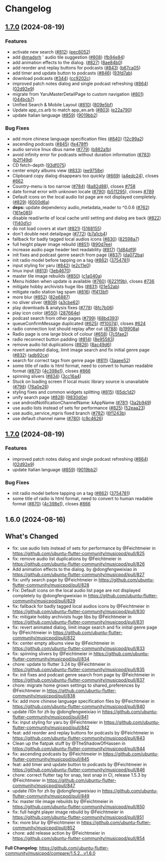 # Changelog

## [1.7.0](https://github.com/popey/musicpod/compare/v1.6.0...v1.7.0) (2024-08-19)


### Features

* activate new search ([#812](https://github.com/popey/musicpod/issues/812)) ([eec6052](https://github.com/popey/musicpod/commit/eec60526a9849c543db462a624d3c36b03e9d3a1))
* add [@madsrh](https://github.com/madsrh) ' audio tile suggestion ([#808](https://github.com/popey/musicpod/issues/808)) ([fb94e84](https://github.com/popey/musicpod/commit/fb94e84a2ec31d1fc20a1a6dd4dd6023c4d1ac6a))
* add animation effects to the dialog. ([#827](https://github.com/popey/musicpod/issues/827)) ([8ae84b0](https://github.com/popey/musicpod/commit/8ae84b077e134e7dfe674d46cd97cb1cb5c593ab))
* add reorder and replay buttons for podcasts ([#843](https://github.com/popey/musicpod/issues/843)) ([b67ca05](https://github.com/popey/musicpod/commit/b67ca058083d65953afbd8b05f9d9c2f214c63f4))
* add timer and update button to podcasts ([#846](https://github.com/popey/musicpod/issues/846)) ([93fd7ab](https://github.com/popey/musicpod/commit/93fd7abe8d48c96910fcee1ed6310cd6b0562f34))
* download podcasts ([#344](https://github.com/popey/musicpod/issues/344)) ([cc9202c](https://github.com/popey/musicpod/commit/cc9202c5b985fa4350c505adacb05833236953bd))
* improved patch notes dialog and single podcast refreshing ([#864](https://github.com/popey/musicpod/issues/864)) ([02d92e9](https://github.com/popey/musicpod/commit/02d92e943af1b69e4c772316e64320c11a748f11))
* migrate from YaruMasterDetailPage to custom navigation ([#801](https://github.com/popey/musicpod/issues/801)) ([044bcb7](https://github.com/popey/musicpod/commit/044bcb7327743b32385284e4437460c6670421c7))
* Unified Search & Mobile Layout ([#810](https://github.com/popey/musicpod/issues/810)) ([809e5bf](https://github.com/popey/musicpod/commit/809e5bf015076cc690d77869935d7e37ea5f845b))
* Update app_cs.arb to match app_en.arb ([#803](https://github.com/popey/musicpod/issues/803)) ([e22a790](https://github.com/popey/musicpod/commit/e22a790b67d52d1c9254388ec16f2d22c7969d2f))
* update Italian language ([#859](https://github.com/popey/musicpod/issues/859)) ([9019bb2](https://github.com/popey/musicpod/commit/9019bb2cb5d519e57ce7588d9bdd54b0b831872f))


### Bug Fixes

* add more chinese language specification files ([#840](https://github.com/popey/musicpod/issues/840)) ([12c99a2](https://github.com/popey/musicpod/commit/12c99a2048133d8aaea215ab4e36513637e6ec85))
* ascending podcasts ([#845](https://github.com/popey/musicpod/issues/845)) ([fe478ff](https://github.com/popey/musicpod/commit/fe478ffbc60a0b7ebf85b39301c2ca229ee4d298))
* audio service linux dbus name ([#779](https://github.com/popey/musicpod/issues/779)) ([b882a1b](https://github.com/popey/musicpod/commit/b882a1b2d69ea5f79cc1c735288694f89e66b88b))
* avoid infinity error for podcasts without duration information ([#783](https://github.com/popey/musicpod/issues/783)) ([b2f149d](https://github.com/popey/musicpod/commit/b2f149d964a77ee16c6344af49dc27a3b2a1a93c))
* CD fetch-depth ([93df075](https://github.com/popey/musicpod/commit/93df075177d2022e76c57e07af5852e5a27961dd))
* center empty albums view ([#833](https://github.com/popey/musicpod/issues/833)) ([ee9758e](https://github.com/popey/musicpod/commit/ee9758ea5b6c5cc702a2896cb1de7fa80584ab2b))
* Clipboard copy dialog disappears too quickly ([#669](https://github.com/popey/musicpod/issues/669)) ([a4edc24](https://github.com/popey/musicpod/commit/a4edc24216f586b616679665a1757fb6d6fa4849)), closes [#662](https://github.com/popey/musicpod/issues/662)
* Country-menu is too narrow ([#784](https://github.com/popey/musicpod/issues/784)) ([8a82d88](https://github.com/popey/musicpod/commit/8a82d88da9ddae9edf65880855fb0565756beba9)), closes [#758](https://github.com/popey/musicpod/issues/758)
* date format error with unknown locale ([#790](https://github.com/popey/musicpod/issues/790)) ([b511295](https://github.com/popey/musicpod/commit/b5112953aad4ddbda47a1c25f083ef4265b0a6aa)), closes [#789](https://github.com/popey/musicpod/issues/789)
* Default icons on the local audio list page are not displayed completely. ([#829](https://github.com/popey/musicpod/issues/829)) ([6000d6a](https://github.com/popey/musicpod/commit/6000d6ae914cd52b4b719b057a1987fc5fa5b415))
* **deps:** update dependency audio_metadata_reader to ^0.0.6 ([#762](https://github.com/popey/musicpod/issues/762)) ([161e085](https://github.com/popey/musicpod/commit/161e08577a4a107da6e24c75d25c01fd398dde15))
* disable read/write of local cache until setting and dialog are back ([#822](https://github.com/popey/musicpod/issues/822)) ([1140d1c](https://github.com/popey/musicpod/commit/1140d1c031b84afc7adaf05df2683708b86bcf32))
* do not load covers at start ([#821](https://github.com/popey/musicpod/issues/821)) ([5168155](https://github.com/popey/musicpod/commit/5168155e5535c4eb5c73dd56adee0218dc7994d5))
* don't double next detailpage ([#772](https://github.com/popey/musicpod/issues/772)) ([b7a1cb4](https://github.com/popey/musicpod/commit/b7a1cb4320fc764357de0ccad5c34e95b5f3d4a8))
* fallback for badly tagged local audios icons ([#830](https://github.com/popey/musicpod/issues/830)) ([82598a7](https://github.com/popey/musicpod/commit/82598a7773541059bb63e9995e2e476b3a3e26e9))
* full height player image rebuild ([#851](https://github.com/popey/musicpod/issues/851)) ([890d7ee](https://github.com/popey/musicpod/commit/890d7ee4ca547d3d6ccecbbe46e1679d19600077))
* increase audio page header text readability ([#817](https://github.com/popey/musicpod/issues/817)) ([1d84df9](https://github.com/popey/musicpod/commit/1d84df9e605c143a8128fe3a6a8791c44450f4b9))
* init fixes and podcast genre search from page ([#837](https://github.com/popey/musicpod/issues/837)) ([da072ba](https://github.com/popey/musicpod/commit/da072ba7a7e4ddb4595b849425da7a1f323a8d86))
* init radio model before tapping on a tag ([#862](https://github.com/popey/musicpod/issues/862)) ([3754781](https://github.com/popey/musicpod/commit/3754781b86cefb1720f5fc62b6ec4d02ed1c06b6))
* input styling for yaru ([#842](https://github.com/popey/musicpod/issues/842)) ([e2c11e0](https://github.com/popey/musicpod/commit/e2c11e0197905aeb1b99a4ab994e03875c8bb439))
* linux input ([#813](https://github.com/popey/musicpod/issues/813)) ([3eb4670](https://github.com/popey/musicpod/commit/3eb4670ad119227d465e75d4393c39a6c219160b))
* master tile image rebuilds ([#850](https://github.com/popey/musicpod/issues/850)) ([c1a040a](https://github.com/popey/musicpod/commit/c1a040a0e7f458cf86f88013a0d45bf594d1e50c))
* Menu hidden when update is available ([#760](https://github.com/popey/musicpod/issues/760)) ([6221f9b](https://github.com/popey/musicpod/commit/6221f9bfe7b1a8e6d079f9694123ff7496dc42be)), closes [#736](https://github.com/popey/musicpod/issues/736)
* mitigate hobby archivists huge libs ([#831](https://github.com/popey/musicpod/issues/831)) ([01e52ab](https://github.com/popey/musicpod/commit/01e52ab6455b20eae2b41aaa87b086be26b12f07))
* mitigate radio station tag spam ([#816](https://github.com/popey/musicpod/issues/816)) ([ff413bf](https://github.com/popey/musicpod/commit/ff413bfa1d8d75febb780531d5b4ccfec04687ff))
* more blur ([#852](https://github.com/popey/musicpod/issues/852)) ([82e6887](https://github.com/popey/musicpod/commit/82e6887868d602826f1fbb83d7ed1f767f22030a))
* no sliver sliver ([#809](https://github.com/popey/musicpod/issues/809)) ([a3cbe62](https://github.com/popey/musicpod/commit/a3cbe62d01121c08845598f1d2c0c4e337c731db))
* play downloads & analysis fixes ([#778](https://github.com/popey/musicpod/issues/778)) ([8fc7b06](https://github.com/popey/musicpod/commit/8fc7b06d2d00e81461ce193eba1b0215fc4be023))
* play icon color ([#550](https://github.com/popey/musicpod/issues/550)) ([287664e](https://github.com/popey/musicpod/commit/287664e924150f23e2d1fea9efa0e3c2cc813dd1))
* podcast search from other pages ([#799](https://github.com/popey/musicpod/issues/799)) ([68bd393](https://github.com/popey/musicpod/commit/68bd393bb218653bd828d956c9b3b6445b7e1d88))
* queueConfirmMessage duplicated ([#625](https://github.com/popey/musicpod/issues/625)) ([ff10074](https://github.com/popey/musicpod/commit/ff10074a83580e0fb4c9d629884f43231b0f09eb)), closes [#624](https://github.com/popey/musicpod/issues/624)
* radio connection lost should replay after cut ([#788](https://github.com/popey/musicpod/issues/788)) ([b19908a](https://github.com/popey/musicpod/commit/b19908ad5964b7c299c919b2adf5c20344d8bf4e))
* Radio page is one large block of colour ([#658](https://github.com/popey/musicpod/issues/658)) ([7c5fae2](https://github.com/popey/musicpod/commit/7c5fae2ca1785a801ed895a4b38703c0ae76835f))
* radio reconnect button padding ([#814](https://github.com/popey/musicpod/issues/814)) ([8e95583](https://github.com/popey/musicpod/commit/8e95583a03014baedabb30fb394c1866076c2906))
* remove audio list duplications ([#826](https://github.com/popey/musicpod/issues/826)) ([8ac49d6](https://github.com/popey/musicpod/commit/8ac49d6c2045f254c5f4036f935f42e738fe728b))
* revert animated dialog, limit image search and fix initial genre page ([#832](https://github.com/popey/musicpod/issues/832)) ([adb92ce](https://github.com/popey/musicpod/commit/adb92ce4c479ee6e5bc8964ba2a8b17410a1d0f4))
* search for correct tags from genre page ([#811](https://github.com/popey/musicpod/issues/811)) ([3aaee52](https://github.com/popey/musicpod/commit/3aaee525fbffaddac0d6dc078c9ab1f23418cd22))
* some title of radio is html format, need to convert to human readable format ([#870](https://github.com/popey/musicpod/issues/870)) ([4c398e1](https://github.com/popey/musicpod/commit/4c398e1d7904d2e837cb2fc1c6160539f2bce236)), closes [#866](https://github.com/popey/musicpod/issues/866)
* spinning slivers ([#834](https://github.com/popey/musicpod/issues/834)) ([3cc16a4](https://github.com/popey/musicpod/commit/3cc16a4fb15ecd1cefddba055a11e22c98b8b4c9))
* Stuck on loading screen if local music library source is unavailable ([#798](https://github.com/popey/musicpod/issues/798)) ([76a0e26](https://github.com/popey/musicpod/commit/76a0e26d69c719c16238d7ab929b488036085cd9))
* styling fixes and common widgets splitting ([#815](https://github.com/popey/musicpod/issues/815)) ([65dc1d2](https://github.com/popey/musicpod/commit/65dc1d25c8654cd084c5a41e13c5c491ef80c16c))
* unify search page ([#828](https://github.com/popey/musicpod/issues/828)) ([9830d0e](https://github.com/popey/musicpod/commit/9830d0e7dbcf9060f3360021cfa10b89fc038bd8))
* use androidNotificationChannelName: kAppName ([#781](https://github.com/popey/musicpod/issues/781)) ([3a2b949](https://github.com/popey/musicpod/commit/3a2b94965e868b0e4d7e67ebe4cec30c18e7e126))
* use audio lists instead of sets for performance ([#825](https://github.com/popey/musicpod/issues/825)) ([52eaa23](https://github.com/popey/musicpod/commit/52eaa2311b179dccf7cbfeb67e833aaaa59d50e1))
* use audio_service_mpris fixed branch ([#782](https://github.com/popey/musicpod/issues/782)) ([6f1243b](https://github.com/popey/musicpod/commit/6f1243b90aedb7829897eb242696c6c17770ec06))
* use default channel name ([#780](https://github.com/popey/musicpod/issues/780)) ([c9c4626](https://github.com/popey/musicpod/commit/c9c46261749e063bae43d39adc3cacfe32c423f3))

## [1.7.0](https://github.com/ubuntu-flutter-community/musicpod/compare/1.6.0...v1.7.0) (2024-08-19)


### Features

* improved patch notes dialog and single podcast refreshing ([#864](https://github.com/ubuntu-flutter-community/musicpod/issues/864)) ([02d92e9](https://github.com/ubuntu-flutter-community/musicpod/commit/02d92e943af1b69e4c772316e64320c11a748f11))
* update Italian language ([#859](https://github.com/ubuntu-flutter-community/musicpod/issues/859)) ([9019bb2](https://github.com/ubuntu-flutter-community/musicpod/commit/9019bb2cb5d519e57ce7588d9bdd54b0b831872f))


### Bug Fixes

* init radio model before tapping on a tag ([#862](https://github.com/ubuntu-flutter-community/musicpod/issues/862)) ([3754781](https://github.com/ubuntu-flutter-community/musicpod/commit/3754781b86cefb1720f5fc62b6ec4d02ed1c06b6))
* some title of radio is html format, need to convert to human readable format ([#870](https://github.com/ubuntu-flutter-community/musicpod/issues/870)) ([4c398e1](https://github.com/ubuntu-flutter-community/musicpod/commit/4c398e1d7904d2e837cb2fc1c6160539f2bce236)), closes [#866](https://github.com/ubuntu-flutter-community/musicpod/issues/866)

## 1.6.0 (2024-08-16)

## What's Changed
* fix: use audio lists instead of sets for performance by @Feichtmeier in https://github.com/ubuntu-flutter-community/musicpod/pull/825
* fix: remove audio list duplications by @Feichtmeier in https://github.com/ubuntu-flutter-community/musicpod/pull/826
* Add animation effects to the dialog. by @dongfengweixiao in https://github.com/ubuntu-flutter-community/musicpod/pull/827
* fix: unify search page by @Feichtmeier in https://github.com/ubuntu-flutter-community/musicpod/pull/828
* Fix: Default icons on the local audio list page are not displayed completely by @dongfengweixiao in https://github.com/ubuntu-flutter-community/musicpod/pull/829
* fix: fallback for badly tagged local audios icons by @Feichtmeier in https://github.com/ubuntu-flutter-community/musicpod/pull/830
* fix: mitigate hobby archivists huge libs by @Feichtmeier in https://github.com/ubuntu-flutter-community/musicpod/pull/831
* fix: revert animated dialog, limit image search and fix initial genre page by @Feichtmeier in https://github.com/ubuntu-flutter-community/musicpod/pull/832
* fix: center empty albums view by @Feichtmeier in https://github.com/ubuntu-flutter-community/musicpod/pull/833
* fix: spinning slivers by @Feichtmeier in https://github.com/ubuntu-flutter-community/musicpod/pull/834
* chore: update to flutter 3.24 by @Feichtmeier in https://github.com/ubuntu-flutter-community/musicpod/pull/835
* fix: init fixes and podcast genre search from page by @Feichtmeier in https://github.com/ubuntu-flutter-community/musicpod/pull/837
* chore: migrate home grown settings to shared_preferences by @Feichtmeier in https://github.com/ubuntu-flutter-community/musicpod/pull/838
* fix: add more chinese language specification files by @Feichtmeier in https://github.com/ubuntu-flutter-community/musicpod/pull/840
* update i10n for zh by @dongfengweixiao in https://github.com/ubuntu-flutter-community/musicpod/pull/841
* fix: input styling for yaru by @Feichtmeier in https://github.com/ubuntu-flutter-community/musicpod/pull/842
* feat: add reorder and replay buttons for podcasts by @Feichtmeier in https://github.com/ubuntu-flutter-community/musicpod/pull/843
* Clean up the flatpak stuff by @TheShadowOfHassen in https://github.com/ubuntu-flutter-community/musicpod/pull/844
* fix: ascending podcasts by @Feichtmeier in https://github.com/ubuntu-flutter-community/musicpod/pull/845
* feat: add timer and update button to podcasts by @Feichtmeier in https://github.com/ubuntu-flutter-community/musicpod/pull/846
* chore: correct flutter tag for snap, test snap in CI, release 1.5.3 by @Feichtmeier in https://github.com/ubuntu-flutter-community/musicpod/pull/847
* update i10n for zh by @dongfengweixiao in https://github.com/ubuntu-flutter-community/musicpod/pull/849
* fix: master tile image rebuilds by @Feichtmeier in https://github.com/ubuntu-flutter-community/musicpod/pull/850
* fix: full height player image rebuild by @Feichtmeier in https://github.com/ubuntu-flutter-community/musicpod/pull/851
* fix: more blur by @Feichtmeier in https://github.com/ubuntu-flutter-community/musicpod/pull/852
* chore: add release action by @Feichtmeier in https://github.com/ubuntu-flutter-community/musicpod/pull/854


**Full Changelog**: https://github.com/ubuntu-flutter-community/musicpod/compare/1.5.2...v1.6.0
